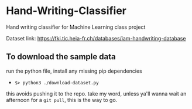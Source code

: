 # Hand-Writing-Classifier

Hand writing classifier for Machine Learning class project

Dataset link: https://fki.tic.heia-fr.ch/databases/iam-handwriting-database

## To download the sample data

run the python file, install any missing pip dependencies

- `$> python3 ./download-dataset.py`

this avoids pushing it to the repo. take my word, unless ya'll wanna wait an
afternoon for a `git pull`, this is the way to go.
